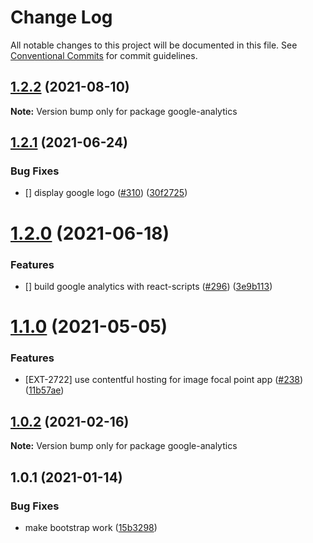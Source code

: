 # Change Log

All notable changes to this project will be documented in this file.
See [Conventional Commits](https://conventionalcommits.org) for commit guidelines.

## [1.2.2](https://github.com/contentful/apps/compare/google-analytics@1.2.1...google-analytics@1.2.2) (2021-08-10)

**Note:** Version bump only for package google-analytics





## [1.2.1](https://github.com/contentful/apps/compare/google-analytics@1.2.0...google-analytics@1.2.1) (2021-06-24)


### Bug Fixes

* [] display google logo ([#310](https://github.com/contentful/apps/issues/310)) ([30f2725](https://github.com/contentful/apps/commit/30f27253cebdebe9c0c7cc8ebe1c6e0caf09342f))





# [1.2.0](https://github.com/contentful/apps/compare/google-analytics@1.1.0...google-analytics@1.2.0) (2021-06-18)


### Features

* [] build google analytics with react-scripts ([#296](https://github.com/contentful/apps/issues/296)) ([3e9b113](https://github.com/contentful/apps/commit/3e9b1132d998fd10fab5bba598f22807f265da3b))





# [1.1.0](https://github.com/contentful/apps/compare/google-analytics@1.0.2...google-analytics@1.1.0) (2021-05-05)


### Features

* [EXT-2722] use contentful hosting for image focal point app ([#238](https://github.com/contentful/apps/issues/238)) ([11b57ae](https://github.com/contentful/apps/commit/11b57ae3e4fb5dd376544d89056430b71883517c))





## [1.0.2](https://github.com/contentful/apps/compare/google-analytics@1.0.1...google-analytics@1.0.2) (2021-02-16)

**Note:** Version bump only for package google-analytics





## 1.0.1 (2021-01-14)


### Bug Fixes

* make bootstrap work ([15b3298](https://github.com/contentful/apps/commit/15b32984a3c96e3455cc13705e0347951a90bac6))
